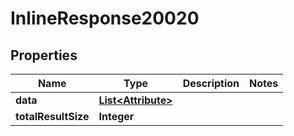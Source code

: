 
# InlineResponse20020

## Properties
Name | Type | Description | Notes
------------ | ------------- | ------------- | -------------
**data** | [**List&lt;Attribute&gt;**](Attribute.md) |  | 
**totalResultSize** | **Integer** |  | 



